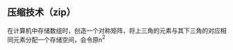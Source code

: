 


## 压缩技术（zip）
在计算机中存储数组时，创造一个对称矩阵，将上三角的元素与其下三角的对应相同元素分配一个存储空间，会令原n$^2$
<!--stackedit_data:
eyJoaXN0b3J5IjpbLTMwMjA5NjQ2MF19
-->
